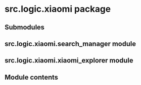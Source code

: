 # src.logic.xiaomi package

## Submodules

## src.logic.xiaomi.search_manager module

## src.logic.xiaomi.xiaomi_explorer module

## Module contents
